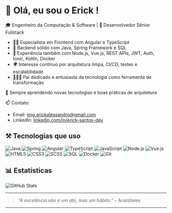 # 👋 Olá, eu sou o Erick !

🎓 Engenheiro da Computação & Software | 💼 Desenvolvedor Sênior Fullstack

- 👨‍💻 Especialista em Frontend com Angular e TypeScript  
- 🚀 Backend sólido com Java, Spring Framework e SQL  
- 🔧 Experiência também com Node.js, Vue.js, REST APIs, JWT, Auth, Ionic, Kotlin, Docker
- 🌍 Interesse contínuo por arquitetura limpa, CI/CD, testes e escalabilidade
- 👨‍👩‍👧 Pai dedicado e entusiasta da tecnologia como ferramenta de transformação

🌱 Sempre aprendendo novas tecnologias e boas práticas de arquitetura

📫 Contato:
- Email: eng.erickalessandro@gmail.com
- LinkedIn: [linkedin.com/in/erick-santos-dev](https://linkedin.com/in/erick-santos-dev)

## ⚒️ Tecnologias que uso

![Java](https://img.shields.io/badge/-Java-007396?style=flat&logo=java)
![Spring](https://img.shields.io/badge/-Spring-6DB33F?style=flat&logo=spring)
![Angular](https://img.shields.io/badge/-Angular-DD0031?style=flat&logo=angular)
![TypeScript](https://img.shields.io/badge/-TypeScript-007ACC?style=flat&logo=typescript)
![JavaScript](https://img.shields.io/badge/-JavaScript-F7DF1E?style=flat&logo=javascript)
![Node.js](https://img.shields.io/badge/-Node.js-339933?style=flat&logo=node.js)
![Vue.js](https://img.shields.io/badge/-Vue.js-4FC08D?style=flat&logo=vue.js)
![HTML5](https://img.shields.io/badge/-HTML5-E34F26?style=flat&logo=html5)
![CSS3](https://img.shields.io/badge/-CSS3-1572B6?style=flat&logo=css3)
![SCSS](https://img.shields.io/badge/-SCSS-CC6699?style=flat&logo=sass)
![SQL](https://img.shields.io/badge/-SQL-4479A1?style=flat&logo=mysql)
![Docker](https://img.shields.io/badge/-Docker-2496ED?style=flat&logo=docker)
![Git](https://img.shields.io/badge/-Git-F05032?style=flat&logo=git)

## 📊 Estatísticas

![GitHub Stats](https://github-readme-stats.vercel.app/api?username=eng-ericksantos&show_icons=true&theme=dark&count_private=true)

---

> _“A excelência não é um ato, mas um hábito.”_ – Aristóteles

---
